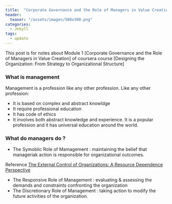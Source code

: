 ```yaml
---
title:  "Corporate Governance and the Role of Managers in Value Creation"
header:
  teaser: "/assets/images/500x300.png"
categories: 
  - Jekyll
tags:
  - update
---
```


This post is for notes about Module 1 [Corporate Governance and the Role of Managers in Value Creation] of coursera course [Designing the Organization: From Strategy to Organizational Structure]

### What is management
Management is a profession like any other profession. Like any other profession:
- It is based on complex and abstract knowldge
- It require professional education
- It has code of ethics
- It involves both abstract knowledge and experience.
It is a popular profession and it has universal education around the world.

### What do managers do ?
- The Symoblic Role of Mamagement : maintaining the belief that manageriak action is responsible for organizational outcomes.   

Reference [The External Control of Organizations: A Resource Dependence Perspective](https://www.gsb.stanford.edu/faculty-research/books/external-control-organizations-resource-dependence-perspective)
- The Responsive Role of Management : evaluating & assessing the demands and constraints confronting the organization
- The Discretionary Role of Management : taking action to modify the future activities of the organization.


